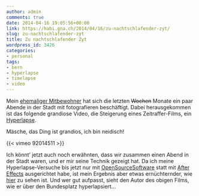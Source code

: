 ```yaml
---
author: admin
comments: true
date: 2014-04-16 19:05:56+00:00
link: https://habi.gna.ch/2014/04/16/zu-nachtschlafender-zyt/
slug: zu-nachtschlafender-zyt
title: Zu nachtschlafender Zyt
wordpress_id: 3426
categories:
- personal
tags:
- bern
- hyperlapse
- timelapse
- video
---
```


Mein [ehemaliger Mitbewohner](http://studium-punctum.ch) hat sich die letzten <del>Wochen</del> Monate ein paar Abende in der Stadt mit fotografieren beschäftigt.
Dabei herausgekommen ist das folgende grandiose Video, die Steigerung eines Zeitraffer-Films, ein [Hyperlapse](https://en.wikipedia.org/wiki/Hyperlapse).

Mäsche, das Ding ist grandios, ich bin neidisch!

{{< vimeo 92014511 >}}

Ich könnt’ jetzt auch noch erwähnten, dass wir zusammen einen Abend in der Stadt waren, und er mir seine Technik gezeigt hat.
Da ich meine Hyperlapse-Versuche bis jetzt nur mit [OpenSourceSoftware](http://bigwww.epfl.ch/thevenaz/stackreg/) statt mit [After Effects](http://www.adobe.com/products/aftereffects.html) ausgerichtet habe, ist mein Ergebnis aber etwas ernüchternder, wie [hier](http://cl.ly/UZIC) zu sehen ist.
Und wer gut aufpasst, sieht den Autor des obigen Films, wie er über den Bundesplatz hyperlapsiert...
